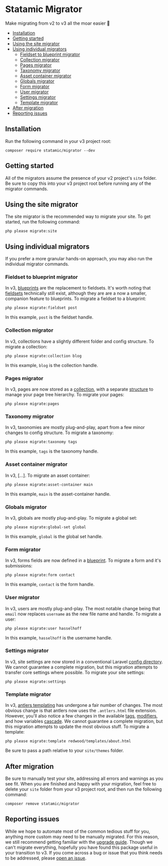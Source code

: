 # Statamic Migrator

Make migrating from v2 to v3 all the moar easier 🤘

- [Installation](#installation)
- [Getting started](#getting-started)
- [Using the site migrator](#using-the-site-migrator)
- [Using individual migrators](#using-individual-migrators)
    - [Fieldset to blueprint migrator](#fieldset-to-blueprint-migrator)
    - [Collection migrator](#collection-migrator)
    - [Pages migrator](#pages-migrator)
    - [Taxonomy migrator](#taxonomy-migrator)
    - [Asset container migrator](#asset-container-migrator)
    - [Globals migrator](#globals-migrator)
    - [Form migrator](#form-migrator)
    - [User migrator](#user-migrator)
    - [Settings migrator](#settings-migrator)
    - [Template migrator](#template-migrator)
- [After migration](#after-migration)
- [Reporting issues](#reporting-issues)

## Installation

Run the following command in your v3 project root:

```
composer require statamic/migrator --dev
```

## Getting started

All of the migrators assume the presence of your v2 project's `site` folder.  Be sure to copy this into your v3 project root before running any of the migrator commands.

## Using the site migrator

The site migrator is the recommended way to migrate your site.  To get started, run the following command:

```
php please migrate:site
```

## Using individual migrators

If you prefer a more granular hands-on approach, you may also run the individual migrator commands.

### Fieldset to blueprint migrator

In v3, [blueprints](https://statamic.dev/blueprints) are the replacement to fieldsets.  It's worth noting that [fieldsets](https://statamic.dev/fieldsets) technically still exist, although they are are a now a smaller, companion feature to blueprints.  To migrate a fieldset to a blueprint:

```
php please migrate:fieldset post
```

In this example, `post` is the fieldset handle.

### Collection migrator

In v3, collections have a slightly different folder and config structure.  To migrate a collection:

```
php please migrate:collection blog
```

In this example, `blog` is the collection handle.

### Pages migrator

In v3, pages are now stored as a [collection](https://statamic.dev/collections-and-entries), with a separate [structure](https://statamic.dev/structures) to manage your page tree hierarchy.  To migrate your pages:

```
php please migrate:pages
```

### Taxonomy migrator

In v3, taxonomies are mostly plug-and-play, apart from a few minor changes to config structure.  To migrate a taxonomy:

```
php please migrate:taxonomy tags
```

In this example, `tags` is the taxonomy handle.

### Asset container migrator

In v3, [...].  To migrate an asset container:

```
php please migrate:asset-container main
```

In this example, `main` is the asset-container handle.

### Globals migrator

In v3, globals are mostly plug-and-play.  To migrate a global set:

```
php please migrate:global-set global
```

In this example, `global` is the global set handle.

### Form migrator

In v3, forms fields are now defined in a [blueprint](https://statamic.dev/blueprints).  To migrate a form and it's submissions:

```
php please migrate:form contact
```

In this example, `contact` is the form handle.

### User migrator

In v3, users are mostly plug-and-play.  The most notable change being that `email` now replaces `username` as the new file name and handle.  To migrate a user:

```
php please migrate:user hasselhoff
```

In this example, `hasselhoff` is the username handle.

### Settings migrator

In v3, site settings are now stored in a conventional Laravel [config directory](https://statamic.dev/configuration).  We cannot guarantee a complete migration, but this migration attempts to transfer core settings where possible.  To migrate your site settings:

```
php please migrate:settings
```

### Template migrator

In v3, [antlers templating](https://statamic.dev/antlers) has undergone a fair number of changes.  The most obvious change is that antlers now uses the `.antlers.html` file extension.  However, you'll also notice a few changes in the available [tags](https://statamic.dev/tags), [modifiers](https://statamic.dev/modifiers), and how variables [cascade]().  We cannot guarantee a complete migration, but this migration attempts to update the most obvious stuff.  To migrate a template:

```
php please migrate:template redwood/templates/about.html
```

Be sure to pass a path relative to your `site/themes` folder.

## After migration

Be sure to manually test your site, addressing all errors and warnings as you see fit.  When you are finished and happy with your migration, feel free to delete your `site` folder from your v3 project root, and then run the following command:

```
composer remove statamic/migrator
```

## Reporting issues

While we hope to automate most of the common tedious stuff for you, anything more custom may need to be manually migrated.  For this reason, we still recommend getting familiar with the [upgrade guide](https://statamic.dev/upgrade-guide).  Though we can't migrate everything, hopefully you have found this package useful in your transition to v3.  If you come across a bug or issue that you think needs to be addressed, please [open an issue](https://github.com/statamic/migrator/issues/new).
